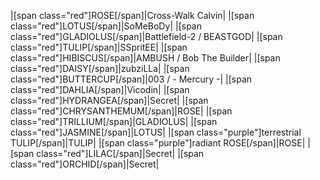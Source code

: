 |[span class="red"]ROSE[/span]|Cross-Walk Calvin|
|[span class="red"]LOTUS[/span]|SoMeBoDy|
|[span class="red"]GLADIOLUS[/span]|Battlefield-2 / BEASTGOD|
|[span class="red"]TULIP[/span]|SSpritEE|
|[span class="red"]HIBISCUS[/span]|AMBUSH / Bob The Builder|
|[span class="red"]DAISY[/span]|zubziLLa|
|[span class="red"]BUTTERCUP[/span]|003 / - Mercury -|
|[span class="red"]DAHLIA[/span]|Vicodin|
|[span class="red"]HYDRANGEA[/span]|Secret|
|[span class="red"]CHRYSANTHEMUM[/span]|ROSE|
|[span class="red"]TRILLIUM[/span]|GLADIOLUS|
|[span class="red"]JASMINE[/span]|LOTUS|
|[span class="purple"]terrestrial TULIP[/span]|TULIP|
|[span class="purple"]radiant ROSE[/span]|ROSE|
|[span class="red"]LILAC[/span]|Secret|
|[span class="red"]ORCHID[/span]|Secret|
